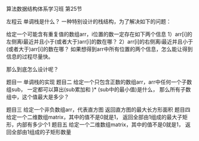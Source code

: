 算法数据结构体系学习班
第25节

左程云
单调栈是什么？
一种特别设计的栈结构，为了解决如下的问题：

给定一个可能含有重复值的数组arr，i位置的数一定存在如下两个信息
1）arr[i]的左侧离i最近并且小于(或者大于)arr[i]的数在哪？
2）arr[i]的右侧离i最近并且小于(或者大于)arr[i]的数在哪？
如果想得到arr中所有位置的两个信息，怎么能让得到信息的过程尽量快。

那么到底怎么设计呢？

题目一
单调栈的实现
题目二
给定一个只包含正数的数组arr，arr中任何一个子数组sub，
一定都可以算出(sub累加和 )* (sub中的最小值)是什么，
那么所有子数组中，这个值最大是多少？

题目三
给定一个非负数组arr，代表直方图
返回直方图的最大长方形面积
题目四
给定一个二维数组matrix，其中的值不是0就是1，
返回全部由1组成的最大子矩形，内部有多少个1
题目五
给定一个二维数组matrix，其中的值不是0就是1，
返回全部由1组成的子矩形数量
